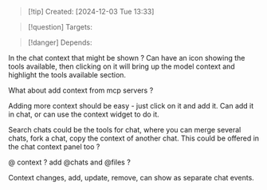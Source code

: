 
>[!tip] Created: [2024-12-03 Tue 13:33]

>[!question] Targets: 

>[!danger] Depends: 

In the chat context that might be shown ?
Can have an icon showing the tools available, then clicking on it will bring up the model context and highlight the tools available section.

What about add context from mcp servers ?

Adding more context should be easy - just click on it and add it.
Can add it in chat, or can use the context widget to do it.

Search chats could be the tools for chat, where you can merge several chats, fork a chat, copy the context of another chat.  This could be offered in the chat context panel too ?

@ context ? add @chats and @files ?

Context changes, add, update, remove, can show as separate chat events.